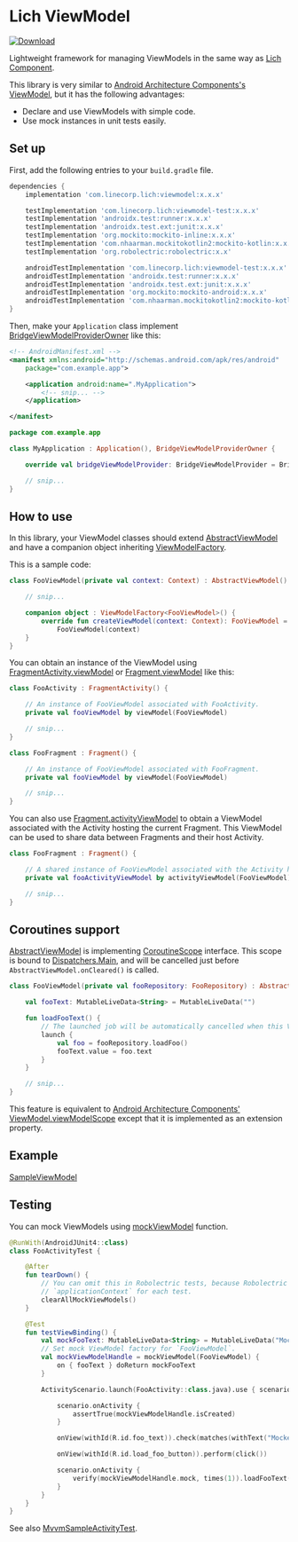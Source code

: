 # Lich ViewModel

[ ![Download](https://api.bintray.com/packages/line/lich/viewmodel/images/download.svg) ](https://bintray.com/line/lich/viewmodel/_latestVersion)

Lightweight framework for managing ViewModels in the same way as [Lich Component](../component).

This library is very similar to
[Android Architecture Components's ViewModel](https://developer.android.com/topic/libraries/architecture/viewmodel),
but it has the following advantages:

- Declare and use ViewModels with simple code.
- Use mock instances in unit tests easily.

## Set up

First, add the following entries to your `build.gradle` file.
```groovy
dependencies {
    implementation 'com.linecorp.lich:viewmodel:x.x.x'

    testImplementation 'com.linecorp.lich:viewmodel-test:x.x.x'
    testImplementation 'androidx.test:runner:x.x.x'
    testImplementation 'androidx.test.ext:junit:x.x.x'
    testImplementation 'org.mockito:mockito-inline:x.x.x'
    testImplementation 'com.nhaarman.mockitokotlin2:mockito-kotlin:x.x.x'
    testImplementation 'org.robolectric:robolectric:x.x'

    androidTestImplementation 'com.linecorp.lich:viewmodel-test:x.x.x'
    androidTestImplementation 'androidx.test:runner:x.x.x'
    androidTestImplementation 'androidx.test.ext:junit:x.x.x'
    androidTestImplementation 'org.mockito:mockito-android:x.x.x'
    androidTestImplementation 'com.nhaarman.mockitokotlin2:mockito-kotlin:x.x.x'
}
```

Then, make your `Application` class implement
[BridgeViewModelProviderOwner](src/main/java/com/linecorp/lich/viewmodel/provider/BridgeViewModelProviderOwner.kt)
like this:
```xml
<!-- AndroidManifest.xml -->
<manifest xmlns:android="http://schemas.android.com/apk/res/android"
    package="com.example.app">

    <application android:name=".MyApplication">
        <!-- snip... -->
    </application>

</manifest>
```
```kotlin
package com.example.app

class MyApplication : Application(), BridgeViewModelProviderOwner {

    override val bridgeViewModelProvider: BridgeViewModelProvider = BridgeViewModelProvider()

    // snip...
}
```

## How to use

In this library, your ViewModel classes should extend
[AbstractViewModel](src/main/java/com/linecorp/lich/viewmodel/AbstractViewModel.kt) and have a
companion object inheriting
[ViewModelFactory](src/main/java/com/linecorp/lich/viewmodel/ViewModelFactory.kt).

This is a sample code:
```kotlin
class FooViewModel(private val context: Context) : AbstractViewModel() {

    // snip...

    companion object : ViewModelFactory<FooViewModel>() {
        override fun createViewModel(context: Context): FooViewModel =
            FooViewModel(context)
    }
}
```

You can obtain an instance of the ViewModel using
[FragmentActivity.viewModel](src/main/java/com/linecorp/lich/viewmodel/ViewModelLazy.kt)
or
[Fragment.viewModel](src/main/java/com/linecorp/lich/viewmodel/ViewModelLazy.kt) like this:

```kotlin
class FooActivity : FragmentActivity() {

    // An instance of FooViewModel associated with FooActivity.
    private val fooViewModel by viewModel(FooViewModel)

    // snip...
}
```

```kotlin
class FooFragment : Fragment() {

    // An instance of FooViewModel associated with FooFragment.
    private val fooViewModel by viewModel(FooViewModel)

    // snip...
}
```

You can also use
[Fragment.activityViewModel](src/main/java/com/linecorp/lich/viewmodel/ViewModelLazy.kt)
to obtain a ViewModel associated with the Activity hosting the current Fragment.
This ViewModel can be used to share data between Fragments and their host Activity.

```kotlin
class FooFragment : Fragment() {

    // A shared instance of FooViewModel associated with the Activity hosting this FooFragment.
    private val fooActivityViewModel by activityViewModel(FooViewModel)

    // snip...
}
```

## Coroutines support

[AbstractViewModel](src/main/java/com/linecorp/lich/viewmodel/AbstractViewModel.kt) is implementing
[CoroutineScope](https://kotlin.github.io/kotlinx.coroutines/kotlinx-coroutines-core/kotlinx.coroutines/-coroutine-scope/)
interface. This scope is bound to
[Dispatchers.Main](https://kotlin.github.io/kotlinx.coroutines/kotlinx-coroutines-core/kotlinx.coroutines/-dispatchers/-main.html),
and will be cancelled just before `AbstractViewModel.onCleared()` is called.

```kotlin
class FooViewModel(private val fooRepository: FooRepository) : AbstractViewModel() {

    val fooText: MutableLiveData<String> = MutableLiveData("")

    fun loadFooText() {
        // The launched job will be automatically cancelled when this ViewModel is destroyed.
        launch {
            val foo = fooRepository.loadFoo()
            fooText.value = foo.text
        }
    }

    // snip...
}
```

This feature is equivalent to
[Android Architecture Components' ViewModel.viewModelScope](https://developer.android.com/reference/kotlin/androidx/lifecycle/package-summary.html#viewmodelscope)
except that it is implemented as an extension property.

## Example

[SampleViewModel](../sample_app/src/main/java/com/linecorp/lich/sample/mvvm/SampleViewModel.kt)

## Testing

You can mock ViewModels using
[mockViewModel](../viewmodel-test/src/main/java/com/linecorp/lich/viewmodel/test/MockitoViewModelMocks.kt)
function.

```kotlin
@RunWith(AndroidJUnit4::class)
class FooActivityTest {

    @After
    fun tearDown() {
        // You can omit this in Robolectric tests, because Robolectric recreates
        // `applicationContext` for each test.
        clearAllMockViewModels()
    }

    @Test
    fun testViewBinding() {
        val mockFooText: MutableLiveData<String> = MutableLiveData("Mocked.")
        // Set mock ViewModel factory for `FooViewModel`.
        val mockViewModelHandle = mockViewModel(FooViewModel) {
            on { fooText } doReturn mockFooText
        }

        ActivityScenario.launch(FooActivity::class.java).use { scenario ->

            scenario.onActivity {
                assertTrue(mockViewModelHandle.isCreated)
            }

            onView(withId(R.id.foo_text)).check(matches(withText("Mocked.")))

            onView(withId(R.id.load_foo_button)).perform(click())

            scenario.onActivity {
                verify(mockViewModelHandle.mock, times(1)).loadFooText()
            }
        }
    }
}
```
See also
[MvvmSampleActivityTest](../sample_app/src/test/java/com/linecorp/lich/sample/mvvm/MvvmSampleActivityTest.kt).
